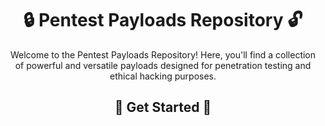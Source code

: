 <h1 align="center">🔒 Pentest Payloads Repository 🔓</h1>

<p align="center">Welcome to the Pentest Payloads Repository! Here, you'll find a collection of powerful and versatile payloads designed for penetration testing and ethical hacking purposes.</p>

<h2 align="center">🚀 Get Started 🚀</h2>

